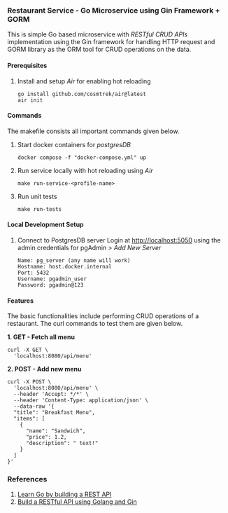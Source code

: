 ### Restaurant Service - Go Microservice using Gin Framework + GORM  

This is simple Go based microservice with *RESTful CRUD APIs* implementation using the Gin framework for handling HTTP request and GORM library as the ORM tool for CRUD operations on the data.

#### Prerequisites  
1. Install and setup *Air* for enabling hot reloading
    ```
    go install github.com/cosmtrek/air@latest
    air init
    ```

#### Commands
The makefile consists all important commands given below.

1. Start docker containers for *postgresDB*
   ```
   docker compose -f "docker-compose.yml" up
   ```
2. Run service locally with hot reloading using *Air*
    ```
    make run-service-<profile-name>
    ```
3. Run unit tests
    ```
    make run-tests
    ```

#### Local Development Setup
1. Connect to PostgresDB server
    Login at [http://localhost:5050](http://localhost:5050/) using the admin credentials for pgAdmin > *Add New Server*
    ```
    Name: pg_server (any name will work)
    Hostname: host.docker.internal
    Port: 5432
    Username: pgadmin_user
    Password: pgadmin@123
    ```

#### Features
The basic functionalities include performing CRUD operations of a restaurant. The curl commands to test them are given below.

**1. GET - Fetch all menu**
```
curl -X GET \
  'localhost:8080/api/menu'
```
**2. POST - Add new menu**
```
curl -X POST \
  'localhost:8080/api/menu' \
  --header 'Accept: */*' \
  --header 'Content-Type: application/json' \
  --data-raw '{
  "title": "Breakfast Menu",
  "items": [
    {
      "name": "Sandwich",
      "price": 1.2,
      "description": " text!"
    }
  ]
}'
```

### References
1. [Learn Go by building a REST API](https://learninggolang.com/)
2. [Build a RESTful API using Golang and Gin](https://www.twilio.com/blog/build-restful-api-using-golang-and-gin)